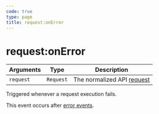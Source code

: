 ```yaml
---
code: true
type: page
title: request:onError
---
```


# request:onError



| Arguments | Type                                                           | Description                |
| --------- | -------------------------------------------------------------- | -------------------------- |
| `request` | `Request` | The normalized API [request](/core/2/plugins/plugin-context/constructors/request) |

Triggered whenever a request execution fails.

This event occurs after [error events](/core/2/plugins/guides/events/api-events#error).
